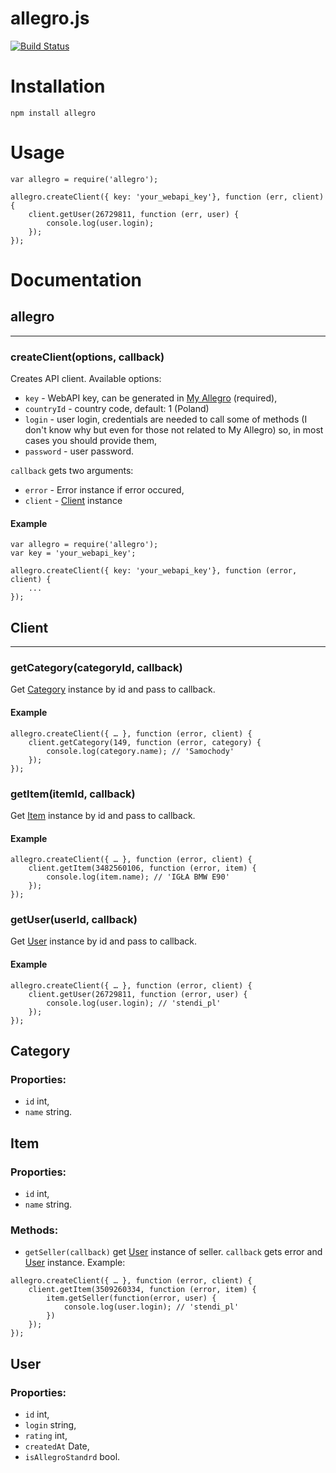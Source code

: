 # allegro.js


[![Build Status](https://travis-ci.org/mthenw/allegro.js.png)](https://travis-ci.org/mthenw/allegro.js)

# Installation
```
npm install allegro
```

# Usage

```
var allegro = require('allegro');

allegro.createClient({ key: 'your_webapi_key'}, function (err, client) {
    client.getUser(26729811, function (err, user) {
        console.log(user.login);
    });
});
```

# Documentation

## allegro

---

### createClient(options, callback)

Creates API client. Available options:

* ```key``` - WebAPI key, can be generated in [My Allegro](http://allegro.pl/myaccount/webapi.php) (required),
* ```countryId``` - country code, default: 1 (Poland)
* ```login``` - user login, credentials are needed to call some of methods (I don't know why but even for those not related to My Allegro) so, in most cases you should provide them,
* ```password``` - user password.

```callback``` gets two arguments:

* ```error``` - Error instance if error occured,
* ```client``` - [Client](#client) instance

#### Example

```
var allegro = require('allegro');
var key = 'your_webapi_key';

allegro.createClient({ key: 'your_webapi_key'}, function (error, client) {
    ...
});
```

## Client

---

### getCategory(categoryId, callback)

Get [Category](#category) instance by id and pass to callback.

#### Example

```
allegro.createClient({ … }, function (error, client) {
    client.getCategory(149, function (error, category) {
        console.log(category.name); // 'Samochody' 
    });
});

```

### getItem(itemId, callback)

Get [Item](#Item) instance by id and pass to callback.

#### Example

```
allegro.createClient({ … }, function (error, client) {
    client.getItem(3482560106, function (error, item) {
        console.log(item.name); // 'IGŁA BMW E90' 
    });
});

```

### getUser(userId, callback)

Get [User](#User) instance by id and pass to callback.

#### Example

```
allegro.createClient({ … }, function (error, client) {
    client.getUser(26729811, function (error, user) {
        console.log(user.login); // 'stendi_pl' 
    });
});

```


## Category

### Proporties:

* ```id``` int,
* ```name``` string.

## Item

### Proporties:

* ```id``` int,
* ```name``` string.

### Methods:

* ```getSeller(callback)``` get [User](#user) instance of seller. ```callback``` gets error and [User](#user) instance. Example:

```
allegro.createClient({ … }, function (error, client) {
    client.getItem(3509260334, function (error, item) {
        item.getSeller(function(error, user) {
            console.log(user.login); // 'stendi_pl' 
        })
    });
});
```



## User

### Proporties:

* ```id``` int,
* ```login``` string,
* ```rating``` int,
* ```createdAt``` Date,
* ```isAllegroStandrd``` bool.
